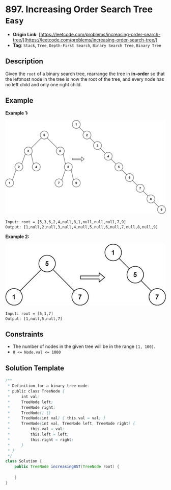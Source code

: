 # 897. Increasing Order Search Tree `Easy`

- **Origin Link**: [https://leetcode.com/problems/increasing-order-search-tree/](https://leetcode.com/problems/increasing-order-search-tree/)
- **Tag**: `Stack`, `Tree`, `Depth-First Search`, `Binary Search Tree`, `Binary Tree`


## Description

Given the `root` of a binary search tree, rearrange the tree in **in-order** so that the leftmost node in the tree is now the root of the tree, and every node has no left child and only one right child.


## Example

**Example 1:**

![](./ex1.jpg)

```
Input: root = [5,3,6,2,4,null,8,1,null,null,null,7,9]
Output: [1,null,2,null,3,null,4,null,5,null,6,null,7,null,8,null,9]
```

**Example 2:**

![](./ex2.jpg)

```
Input: root = [5,1,7]
Output: [1,null,5,null,7]
```


## Constraints

- The number of nodes in the given tree will be in the range `[1, 100]`.
- `0 <= Node.val <= 1000`


## Solution Template

```java
/**
 * Definition for a binary tree node.
 * public class TreeNode {
 *     int val;
 *     TreeNode left;
 *     TreeNode right;
 *     TreeNode() {}
 *     TreeNode(int val) { this.val = val; }
 *     TreeNode(int val, TreeNode left, TreeNode right) {
 *         this.val = val;
 *         this.left = left;
 *         this.right = right;
 *     }
 * }
 */
class Solution {
    public TreeNode increasingBST(TreeNode root) {

    }
}
```
